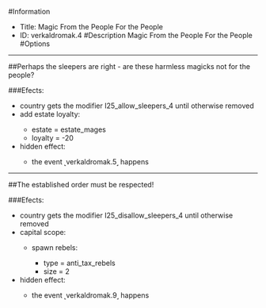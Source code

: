 #Information
 - Title: Magic From the People For the People
 - ID: verkaldromak.4
#Description
Magic From the People For the People
#Options

___
##Perhaps the sleepers are right - are these harmless magicks not for the people?

###Efects:<ul><li>country gets the modifier I25_allow_sleepers_4 until otherwise removed</li><li>add estate loyalty:</li><ul><li>estate = estate_mages</li><li>loyalty = -20</li></ul><li>hidden effect:</li><ul><li>the event ˻verkaldromak.5˼ happens</li></ul></ul>

___
##The established order must be respected!

###Efects:<ul><li>country gets the modifier I25_disallow_sleepers_4 until otherwise removed</li><li>capital scope:</li><ul><li>spawn rebels:</li><ul><li>type = anti_tax_rebels</li><li>size = 2</li></ul></ul><li>hidden effect:</li><ul><li>the event ˻verkaldromak.9˼ happens</li></ul></ul>
